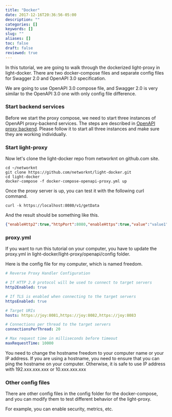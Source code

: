 ```yaml
---
title: "Docker"
date: 2017-12-16T20:36:56-05:00
description: ""
categories: []
keywords: []
slug: ""
aliases: []
toc: false
draft: false
reviewed: true
---
```


In this tutorial, we are going to walk through the dockerized light-proxy in light-docker. There are two docker-compose files and separate config files for Swagger 2.0 and OpenAPI 3.0 specification.

We are going to use OpenAPI 3.0 compose file, and Swagger 2.0 is very similar to the OpenAPI 3.0 one with only config file difference. 

### Start backend services

Before we start the proxy compose, we need to start three instances of OpenAPI proxy-backend services. The steps are described in [OpenAPI proxy backend][]. Please follow it to start all three instances and make sure they are working individually. 


### Start light-proxy

Now let's clone the light-docker repo from networknt on github.com site.


```
cd ~/networknt
git clone https://github.com/networknt/light-docker.git
cd light-docker
docker-compose -f docker-compose-openapi-proxy.yml up
```

Once the proxy server is up, you can test it with the following curl command.

```
curl -k https://localhost:8080/v1/getData
```

And the result should be something like this.

```json
{"enableHttp2":true,"httpPort":8080,"enableHttps":true,"value":"value1","httpsPort":8082,"key":"key1"}
```

### proxy.yml

If you want to run this tutorial on your computer, you have to update the proxy.yml in light-docker/light-proxy/openapi/config folder.

Here is the config file for my computer, which is named freedom.

```yaml
# Reverse Proxy Handler Configuration

# If HTTP 2.0 protocol will be used to connect to target servers
http2Enabled: true

# If TLS is enabled when connecting to the target servers
httpsEnabled: true

# Target URIs
hosts: https://joy:8081,https://joy:8082,https://joy:8083

# Connections per thread to the target servers
connectionsPerThread: 20

# Max request time in milliseconds before timeout
maxRequestTime: 10000
```

You need to change the hostname freedom to your computer name or your IP address. If you are using a hostname, you need to ensure that you can ping the hostname on your computer. Otherwise, it is safe to use IP address with 192.xxx.xxx.xxx or 10.xxx.xxx.xxx

### Other config files

There are other config files in the config folder for the docker-compose, and you can modify them to test different behavior of the light-proxy.

For example, you can enable security, metrics, etc.

[OpenAPI proxy backend]: /tutorial/proxy/openapi-backend/
